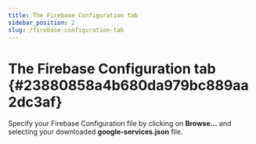 ```yaml
---
title: The Firebase Configuration tab
sidebar_position: 2
slug: /firebase-configuration-tab
---
```




# The Firebase Configuration tab {#23880858a4b680da979bc889aa2dc3af}


Specify your Firebase Configuration file by clicking on **Browse…** and selecting your downloaded **google-services.json** file.


